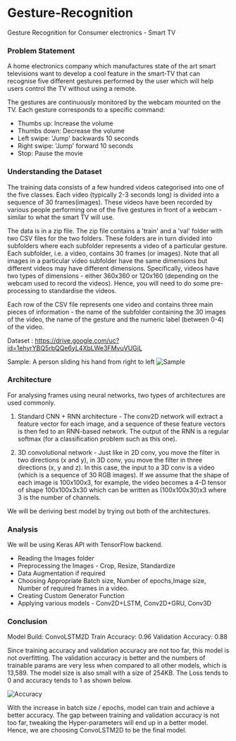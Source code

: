 # Gesture-Recognition
Gesture Recognition for Consumer electronics - Smart TV

### Problem Statement

A home electronics company which manufactures state of the art smart televisions want to develop a cool feature in the smart-TV that can recognise five different gestures performed by the user which will help users control the TV without using a remote. 

The gestures are continuously monitored by the webcam mounted on the TV. Each gesture corresponds to a specific command:

 - Thumbs up:  Increase the volume
 - Thumbs down: Decrease the volume
 - Left swipe: 'Jump' backwards 10 seconds
 - Right swipe: 'Jump' forward 10 seconds  
 - Stop: Pause the movie

### Understanding the Dataset

The training data consists of a few hundred videos categorised into one of the five classes. Each video (typically 2-3 seconds long) is divided into a sequence of 30 frames(images). These videos have been recorded by various people performing one of the five gestures in front of a webcam - similar to what the smart TV will use. 

The data is in a zip file. The zip file contains a 'train' and a 'val' folder with two CSV files for the two folders. These folders are in turn divided into subfolders where each subfolder represents a video of a particular gesture. Each subfolder, i.e. a video, contains 30 frames (or images). Note that all images in a particular video subfolder have the same dimensions but different videos may have different dimensions. Specifically, videos have two types of dimensions - either 360x360 or 120x160 (depending on the webcam used to record the videos). Hence, you will need to do some pre-processing to standardise the videos. 

Each row of the CSV file represents one video and contains three main pieces of information - the name of the subfolder containing the 30 images of the video, the name of the gesture and the numeric label (between 0-4) of the video.

Dataset : https://drive.google.com/uc?id=1ehyrYBQ5rbQQe6yL4XbLWe3FMvuVUGiL

Sample: A person sliding his hand from right to left
![Sample]()

### Architecture

For analysing frames using neural networks, two types of architectures are used commonly. 

1. Standard CNN + RNN architecture - The conv2D network will extract a feature vector for each image, and a sequence of these feature vectors is then fed to an RNN-based network. The output of the RNN is a regular softmax (for a classification problem such as this one).

2. 3D convolutional network - Just like in 2D conv, you move the filter in two directions (x and y), in 3D conv, you move the filter in three directions (x, y and z). In this case, the input to a 3D conv is a video (which is a sequence of 30 RGB images). If we assume that the shape of each image is 100x100x3, for example, the video becomes a 4-D tensor of shape 100x100x3x30 which can be written as (100x100x30)x3 where 3 is the number of channels. 

We will be deriving best model by trying out both of the architectures.

### Analysis

We will be using Keras API with TensorFlow backend.

- Reading the Images folder
- Preprocessing the Images - Crop, Resize, Standardize
- Data Augmentation if required
- Choosing Appropriate Batch size, Number of epochs,Image size, Number of required frames in a video.
- Creating Custom Generator Function
- Applying various models - Conv2D+LSTM, Conv2D+GRU, Conv3D

### Conclusion

Model Build: ConvoLSTM2D
Train Accuracy: 0.96
Validation Accuracy: 0.88

Since training accuracy and validation accuracy are not too far, this model is not overfitting. The validation accuracy is better and the numbers of trainable params are very less when compared to all other models, which is 13,589. The model size is also small with a size of 254KB. The Loss tends to 0 and accuracy tends to 1 as shown below. 

![Accuracy]()

With the increase in batch size / epochs, model can train and achieve a better accuracy. The gap between training and validation accuracy is not too far, tweaking the Hyper-parameters will end up in a better model. Hence, we are choosing ConvoLSTM2D to be the final model.
















